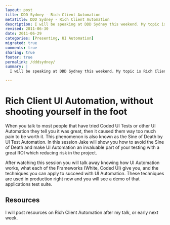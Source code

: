 ```yaml
---
layout: post
title: DDD Sydney - Rich Client Automation
metaTitle: DDD Sydney - Rich Client Automation
description: I will be speaking at DDD Sydney this weekend. My topic is Rich Client UI Automation, without shooting yourself in the foot
revised: 2011-06-30
date: 2011-06-29
categories: [Presenting, UI Automation]
migrated: true
comments: true
sharing: true
footer: true
permalink: /dddsydney/
summary: | 
  I will be speaking at DDD Sydney this weekend. My topic is Rich Client UI Automation, without shooting yourself in the foot

---
```

# Rich Client UI Automation, without shooting yourself in the foot

When you talk to most people that have tried Coded UI Tests or other UI Automation they tell you it was great, then it caused them way too much pain to be worth it. This phenomenon is also known as the Sine of Death by UI Test Automation. In this session Jake will show you how to avoid the Sine of Death and make UI Automation an invaluable part of your testing with a great ROI which reducing risk in the project. 

After watching this session you will talk away knowing how UI Automation works, what each of the Frameworks (White, Coded UI) give you, and the techniques you can apply to succeed with UI Automation. These techniques are used in production right now and you will see a demo of that applications test suite.

## Resources
I will post resources on Rich Client Automation after my talk, or early next week.